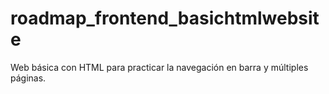 # roadmap_frontend_basichtmlwebsite
Web básica con HTML para practicar la navegación en barra y múltiples páginas.
